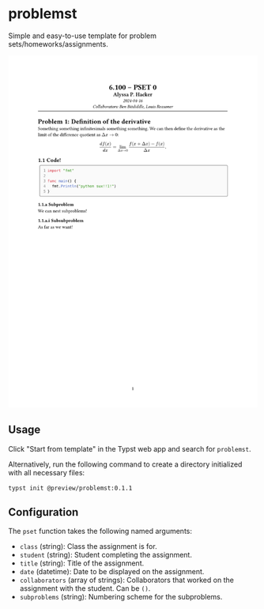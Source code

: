 # problemst

Simple and easy-to-use template for problem sets/homeworks/assignments.

![Example use of the template](./thumbnail.png)

## Usage
Click "Start from template" in the Typst web app and search for `problemst`.

Alternatively, run the following command to create a directory initialized with all necessary files:

```
typst init @preview/problemst:0.1.1
```

## Configuration
The `pset` function takes the following named arguments:
- `class` (string): Class the assignment is for.
- `student` (string): Student completing the assignment.
- `title` (string): Title of the assignment.
- `date` (datetime): Date to be displayed on the assignment.
- `collaborators` (array of strings): Collaborators that worked on the assignment with the student. Can be `()`.
- `subproblems` (string): Numbering scheme for the subproblems.
